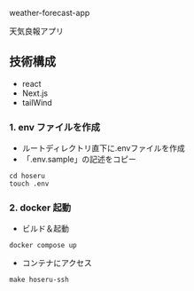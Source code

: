 weather-forecast-app

天気良報アプリ

## 技術構成

- react
- Next.js
- tailWind

### 1. env ファイルを作成

- ルートディレクトリ直下に.envファイルを作成
- 「.env.sample」の記述をコピー

```
cd hoseru
touch .env
```

### 2. docker 起動
- ビルド＆起動

```
docker compose up
```

- コンテナにアクセス

```
make hoseru-ssh
```
